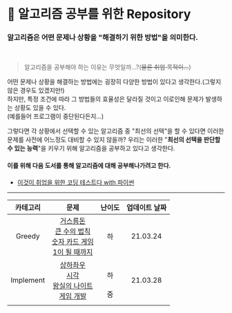 # 📝 알고리즘 공부를 위한 Repository

### 알고리즘은 어떤 문제나 상황을 "**해결하기 위한 방법**"을 의미한다.

<br>

> 알고리즘을 공부해야 하는 이유는 무엇일까...?(~~물론 취업 목적이...~~)

어떤 문제나 상황을 해결하는 방법에는 굉장히 다양한 방법이 있다고 생각한다.(그렇지 않은 경우도 있겠지만!)<br>
하지만, 특정 조건에 따라 그 방법들의 효율성은 달라질 것이고 이로인해 문제가 발생하는 상황도 있을 수 있다.<br>(예를들어 프로그램이 중단된다든지...)<br>

그렇다면 각 상황에서 선택할 수 있는 알고리즘 중 "최선의 선택"을 할 수 있다면 이러한 문제를 사전에 어느정도 대비할 수 있지 않을까? 우리는 이러한 "**최선의 선택을 판단할 수 있는 능력**"을 키우기 위해 알고리즘을 공부하고 있다고 생각한다.

#### 이를 위해 다음 도서를 통해 알고리즘에 대해 공부해나가려고 한다.

- [이것이 취업을 위한 코딩 테스트다 with 파이썬](https://www.hanbit.co.kr/store/books/look.php?p_code=B8945183661)

---

| 카테고리  |                                                                                                                                                                                                      문제                                                                                                                                                                                                       |      난이도      | 업데이트 날짜 |
| :-------: | :-------------------------------------------------------------------------------------------------------------------------------------------------------------------------------------------------------------------------------------------------------------------------------------------------------------------------------------------------------------------------------------------------------------: | :--------------: | :-----------: |
|  Greedy   | [거스름돈](https://github.com/he11/Algorithm-Study/blob/master/Greedy/Beginner/change.py)<br>[큰 수의 법칙](https://github.com/he11/Algorithm-Study/blob/master/Greedy/Beginner/rule_of_big_number.py)<br>[숫자 카드 게임](https://github.com/he11/Algorithm-Study/blob/master/Greedy/Beginner/card_game.py)<br>[1이 될 때까지](https://github.com/he11/Algorithm-Study/blob/master/Greedy/Beginner/until_1.py) |        하        |   21.03.24    |
| Implement |                                                                                                     [상하좌우](Implement/Beginner/up_down_left_right.py)<br>[시각](Implement/Beginner/time.py)<br>[왕실의 나이트](Implement/Beginner/knightOfPalace.py)<br>[게임 개발](Implement/Middle/gameDevelopment.py)                                                                                                     | <br>하<br><br>중 |   21.03.28    |
|           |
